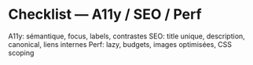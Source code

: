 # Checklist — A11y / SEO / Perf

A11y: sémantique, focus, labels, contrastes
SEO: title unique, description, canonical, liens internes
Perf: lazy, budgets, images optimisées, CSS scoping
